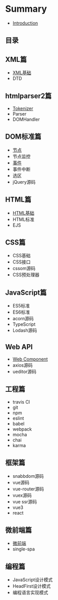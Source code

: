 # Summary

* [Introduction](README.md)

## 目录

## XML篇

* [XML基础](lib/xml/base.md)
* DTD

## htmlparser2篇

* [Tokenizer](lib/htmlparser2/tokenzier.md)
* Parser
* DOMHandler

## DOM标准篇

* [节点](lib/dom/node.md)
* 节点监控
* [事件](lib/dom/event.md)
* 事件中断
* 选区
* jQuery源码

## HTML篇

* [HTML基础](lib/html/base.md)
* HTML标准
* EJS

## CSS篇

* CSS基础
* CSS接口
* cssom源码
* CSS预处理器

## JavaScript篇

* ES5标准
* ES6标准
* acorn源码
* TypeScript
* Lodash源码

## Web API

* [Web Component](lib/web-api/web-component.md)
* axios源码
* ueditor源码

## 工程篇

* travis CI
* git
* npm
* eslint
* babel
* webpack
* mocha
* chai
* karma

## 框架篇

* snabbdom源码
* vue源码
* vue-router源码
* vuex源码
* vue ssr源码
* vue3
* react

## 微前端篇

* [微前端](lib/micro-frontend/index.md)
* single-spa

## 编程篇

* JavaScript设计模式
* HeadFirst设计模式
* 编程语言实现模式
